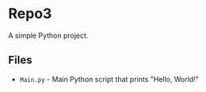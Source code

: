 # Repo3

A simple Python project.

## Files

- `Main.py` - Main Python script that prints "Hello, World!"
